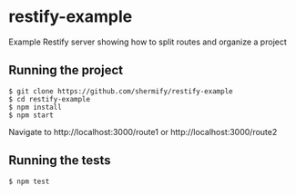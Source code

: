 # restify-example
Example Restify server showing how to split routes and organize a project

## Running the project
```console
$ git clone https://github.com/shermify/restify-example
$ cd restify-example
$ npm install
$ npm start
```

Navigate to http://localhost:3000/route1 or http://localhost:3000/route2

## Running the tests
```console
$ npm test
```
